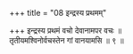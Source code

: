 +++
title = "08 इन्द्रस्य प्रथमम्"

+++
इन्द्रस्य प्रथमं वचो देवानामपर वचः ॥  
तृतीयमश्विनोर्वचस्तेन गां वानयामसि ॥ ९ ॥